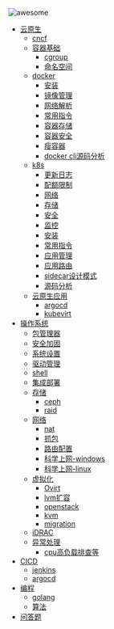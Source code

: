 ![awesome](https://img.shields.io/badge/wl-awesome-yellow "LICENSE") 
- [云原生]()
  - [cncf](cncf/cncf.md)
  - [容器基础](/container/foundation/foundation.md)
     - [cgroup](/container/foundation/cgroup.md)
     - [命名空间](/container/foundation/ns.md)
  - [docker](https://www.docker.com/)
    - [安装](/container/docker/install/install.md)
    - [镜像管理](/container/docker/image/image.md)
    - [网络解析](/container/docker/network/network.md)
    - [常用指令](/container/docker/cmd/cmd.md)
    - [容器存储](container/docker/storage/storage.md)
    - [容器安全](/container/docker/security/security.md)
    - [瘦容器](container/docker/thin/thin.md)
    - [docker cli源码分析](/container/docker/cli/cli.md)
  - [k8s](https://kubernetes.io/)
    - [更新日志](container/k8s/changelog/changelog.md)
    - [配额限制](/container/k8s/quota/quota.md)
    - [网络](/container/k8s/network/README.md)
    - [存储](/container/k8s/storage/README.md)
    - [安全](/container/k8s/security/security.md)
    - [监控](container/k8s/monitor/README.md)
    - [安装](container/k8s/install/README.md)
    - [常用指令](container/k8s/cmd/cmd.md)
    - [应用管理](container/k8s/application/helm.md)
    - [应用路由](container/k8s/ingress/ingress.md)
    - [sidecar设计模式](container/k8s/sidecar/sidecar.md)
    - [源码分析](https://github.com/weiliang-ms/kubernetes)
  - [云原生应用](https://www.cncf.io/services-for-projects/)
    - [argocd](/cicd/argo.md)
    - [kubevirt](cncf/kubevirt.md)
- [操作系统]()
  - [包管理器](/os/package/README.md)
  - [安全加固](/os/security/README.md)
  - [系统设置](/os/settings/README.md)
  - [驱动管理](/os/driver/README.md)
  - [shell](/os/shell/README.md)
  - [集成部署](/deploy/README.md)
  - [存储](#%E5%AD%98%E5%82%A8)
    - [ceph](/os/storage/ceph.md)
    - [raid](/os/storage/raid.md)
  - [网络]()
    - [nat](/os/network/nat.md)
    - [抓包](/os/network/wireshark.md)
    - [路由配置](/os/network/route.md)
    - [科学上网-windows](/os/network/proxy/windows)  
    - [科学上网-linux](/os/network/proxy/linux)
  - [虚拟化]()
    - [Ovirt](/os/virtaul/Ovirt.md)
    - [lvm扩容](/os/virtaul/vsphere.md)
    - [openstack](/os/virtaul/openstack.md)
    - [kvm](/os/virtaul/kvm.md)
    - [migration](/os/virtaul/migration.md)
  - [iDRAC](/os/virtaul/iDRAC.md)
  - [异常处理]()
    - [cpu高负载排查等](/os/issue/cpu-high.md)
- [CICD]()
  - [jenkins](/cicd/jenkins.md)
  - [argocd](/cicd/argo.md)
- [编程]()
  - [golang](/program/golang.md)
  - [算法](/program/letcode/letcode.md)
- [问答题](question/README.md)

